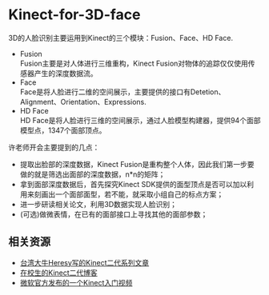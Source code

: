 # Kinect-for-3D-face
3D的人脸识别主要运用到Kinect的三个模块：Fusion、Face、HD Face.<br>
* Fusion<br>
  Fusion主要是对人体进行三维重构，Kinect Fusion对物体的追踪仅仅使用传感器产生的深度数据流。
* Face<br>
  Face是将人脸进行二维的空间展示，主要提供的接口有Detetion、Alignment、Orientation、Expressions.
* HD Face<br>
  HD Face是将人脸进行三维的空间展示，通过人脸模型构建器，提供94个面部模型点，1347个面部顶点。

许老师开会主要提到的几点：
* 提取出脸部的深度数据，Kinect Fusion是重构整个人体，因此我们第一步要做的就是筛选出面部的深度数据，n*n的矩阵；
* 拿到面部深度数据后，首先探究Kinect SDK提供的面型顶点是否可以加以利用来刻画出一个面部面型，若不能，就采取小组自己的标点方案；
* 进一步研读相关论文，利用3D数据实现人脸识别；
* (可选)做微表情，在已有的面部接口上寻找其他的面部参数；

## 相关资源
  * [台湾大牛Heresy写的Kinect二代系列文章](https://kheresy.wordpress.com/kinect-for-windows-v2-cpp-index/ )
  * [在校生的Kinect二代博客](http://blog.csdn.net/dustpg/article/category/2408183)
  * [微软官方发布的一个Kinect入门视频](https://www.microsoftvirtualacademy.com/zh-cn/training-courses/-kinect-for-windows-v2--8743?l=15BQDzV1_4504984382)
